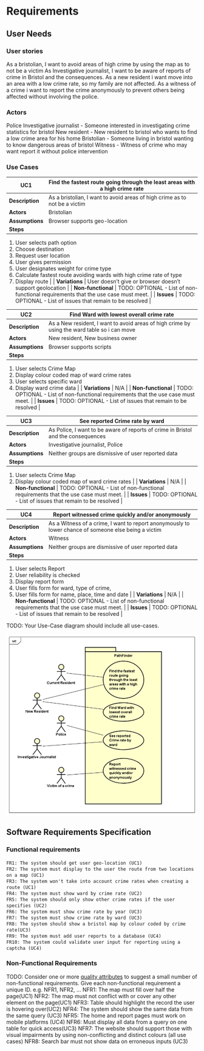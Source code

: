 # Requirements

## User Needs

### User stories
As a bristolian, I want to avoid areas of high crime by using the map as to not be a victim 
As Investigative journalist, I want to be aware of reports of crime in Bristol and the consequences.
As a new resident i want move into an area with a low crime rate, so my family are not affected.
As a witness of a crime i want to report the crime anonymously to prevent others being affected without involving the police.


### Actors
Police
Investigative journalist - Someone interested in investigating crime statistics for bristol
New resident - New resident to bristol who wants to find a low crime area for his home
Bristolian - Someone living in bristol wanting to know dangerous areas of bristol
Witness - Witness of crime who may want report it without police intervention

### Use Cases
| UC1 | Find the fastest route going through the least areas with a high crime rate | 
| -------------------------------------- | ------------------- |
| **Description** | As a bristolian, I want to avoid areas of high crime as to not be a victim |
| **Actors** | Bristolian |
| **Assumptions** | Browser supports geo-location</td></tr>
| **Steps** | 
1.	User selects path option
2.	Choose destination
3.	Request user location 
4.	User gives permission
5.	User designates weight for crime type
6.	Calculate fastest route avoiding wards with high crime rate of type
7.	Display route |
| **Variations** | User doesn’t give or browser doesn’t support geolocation |
| **Non-functional** | TODO: OPTIONAL - List of non-functional requirements that the use case must meet. |
| **Issues** | TODO: OPTIONAL - List of issues that remain to be resolved |

| UC2 | Find Ward with lowest overall crime rate | 
| -------------------------------------- | ------------------- |
| **Description** | As a New resident, I want to avoid areas of high crime by using the ward table so i can move  |
| **Actors** | New resident, New business owner |
| **Assumptions** | Browser supports scripts</td></tr>
| **Steps** | 
1.	User selects Crime Map
2.	Display colour coded map of ward crime rates
3.	User selects specific ward
4.	Display ward crime data |
| **Variations** | N/A |
| **Non-functional** | TODO: OPTIONAL - List of non-functional requirements that the use case must meet. |
| **Issues** | TODO: OPTIONAL - List of issues that remain to be resolved |

| UC3 | See reported Crime rate by ward | 
| -------------------------------------- | ------------------- |
| **Description** | As Police, I want to be aware of reports of crime in Bristol and the consequences |
| **Actors** | Investigative journalist, Police |
| **Assumptions** | Neither groups are dismissive of user reported data</td></tr>
| **Steps** | 
1.	User selects Crime Map
2.	Display colour coded map of ward crime rates |
| **Variations** | N/A |
| **Non-functional** | TODO: OPTIONAL - List of non-functional requirements that the use case must meet. |
| **Issues** | TODO: OPTIONAL - List of issues that remain to be resolved |

| UC4 | Report witnessed crime quickly and/or anonymously | 
| -------------------------------------- | ------------------- |
| **Description** | As a Witness of a crime, I want to report anonymously to lower chance of someone else being a victim |
| **Actors** | Witness |
| **Assumptions** | Neither groups are dismissive of user reported data</td></tr>
| **Steps** | 
1.	User selects Report
2.	User reliability is checked
3.	Display report form
4.	User fills form for ward, type of crime, 
5.	User fills form for name, place, time and date |
| **Variations** | N/A |
| **Non-functional** | TODO: OPTIONAL - List of non-functional requirements that the use case must meet. |
| **Issues** | TODO: OPTIONAL - List of issues that remain to be resolved |

TODO: Your Use-Case diagram should include all use-cases.

![Insert your Use-Case Diagram Here](images/UseCaseDiagram.png)

## Software Requirements Specification
### Functional requirements
    FR1: The system should get user geo-location (UC1)
    FR2: The system must display to the user the route from two locations on a map (UC1)
    FR3: The system won't take into account crime rates when creating a route (UC1)
    FR4: The system must show ward by crime rate (UC2)
    FR5: The system should only show other crime rates if the user specifies (UC2)
    FR6: The system must show crime rate by year (UC3)
    FR7: The system must show crime rate by ward (UC3)
    FR8: The system should show a bristol map by colour coded by crime rate(UC3)
    FR9: The system must add user reports to a database (UC4) 
    FR10: The system could validate user input for reporting using a captcha (UC4) 
    

### Non-Functional Requirements
TODO: Consider one or more [quality attributes](https://en.wikipedia.org/wiki/ISO/IEC_9126) to suggest a small number of non-functional requirements.
Give each non-functional requirement a unique ID. e.g. NFR1, NFR2, ...
    NFR1: The map must fill over half the page(UC1)
    NFR2: The map must not conflict with or cover any other element on the page(UC1)
    NFR3: Table should highlight the record the user is hovering over(UC2)
    NFR4: The system should show the same data from the same query (UC3)
    NFR5: The home and report pages must work on mobile platforms (UC4)
    NFR6: Must display all data from a query on one table for quick access(UC3)
    NFR7: The website should support those with visual impairments by using non-conflicting and distinct colours (all use cases)
    NFR8: Search bar must not show data on erroneous inputs (UC3)

